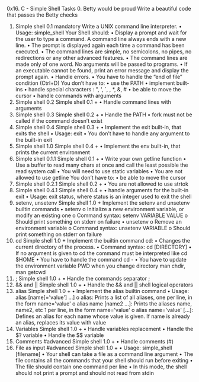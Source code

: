 0x16. C - Simple Shell
Tasks
0. Betty would be proud 
Write a beautiful code that passes the Betty checks
1. Simple shell 0.1 
mandatory 
Write a UNIX command line interpreter.
•	Usage: simple_shell
Your Shell should:
•	Display a prompt and wait for the user to type a command. A command line always ends with a new line.
•	The prompt is displayed again each time a command has been executed.
•	The command lines are simple, no semicolons, no pipes, no redirections or any other advanced features.
•	The command lines are made only of one word. No arguments will be passed to programs.
•	If an executable cannot be found, print an error message and display the prompt again.
•	Handle errors.
•	You have to handle the “end of file” condition (Ctrl+D)
You don’t have to:
•	use the PATH
•	implement built-ins
•	handle special characters : ", ', `, \, *, &, #
•	be able to move the cursor
•	handle commands with arguments
2. Simple shell 0.2 
Simple shell 0.1 +
•	Handle command lines with arguments
3. Simple shell 0.3 
Simple shell 0.2 +
•	Handle the PATH
•	fork must not be called if the command doesn’t exist
4. Simple shell 0.4 
Simple shell 0.3 +
•	Implement the exit built-in, that exits the shell
•	Usage: exit
•	You don’t have to handle any argument to the built-in exit
5. Simple shell 1.0 
Simple shell 0.4 +
•	Implement the env built-in, that prints the current environment
6. Simple shell 0.1.1 
Simple shell 0.1 +
•	Write your own getline function
•	Use a buffer to read many chars at once and call the least possible the read system call
•	You will need to use static variables
•	You are not allowed to use getline
You don’t have to:
•	be able to move the cursor
7. Simple shell 0.2.1 
Simple shell 0.2 +
•	You are not allowed to use strtok
8. Simple shell 0.4.1 
Simple shell 0.4 +
•	handle arguments for the built-in exit
•	Usage: exit status, where status is an integer used to exit the shell
9. setenv, unsetenv 
Simple shell 1.0 +
Implement the setenv and unsetenv builtin commands
•	setenv 
o	Initialize a new environment variable, or modify an existing one
o	Command syntax: setenv VARIABLE VALUE
o	Should print something on stderr on failure
•	unsetenv 
o	Remove an environment variable
o	Command syntax: unsetenv VARIABLE
o	Should print something on stderr on failure
10. cd 
Simple shell 1.0 +
Implement the builtin command cd:
•	Changes the current directory of the process.
•	Command syntax: cd [DIRECTORY]
•	If no argument is given to cd the command must be interpreted like cd $HOME
•	You have to handle the command cd -
•	You have to update the environment variable PWD when you change directory
man chdir, man getcwd
11. ; 
Simple shell 1.0 +
•	Handle the commands separator ;
12. && and || 
Simple shell 1.0 +
•	Handle the && and || shell logical operators
13. alias 
Simple shell 1.0 +
•	Implement the alias builtin command
•	Usage: alias [name[='value'] ...] 
o	alias: Prints a list of all aliases, one per line, in the form name='value'
o	alias name [name2 ...]: Prints the aliases name, name2, etc 1 per line, in the form name='value'
o	alias name='value' [...]: Defines an alias for each name whose value is given. If name is already an alias, replaces its value with value
14. Variables 
Simple shell 1.0 +
•	Handle variables replacement
•	Handle the $? variable
•	Handle the $$ variable
15. Comments 
#advanced 
Simple shell 1.0 +
•	Handle comments (#)
16. File as input 
#advanced 
Simple shell 1.0 +
•	Usage: simple_shell [filename]
•	Your shell can take a file as a command line argument
•	The file contains all the commands that your shell should run before exiting
•	The file should contain one command per line
•	In this mode, the shell should not print a prompt and should not read from stdin


